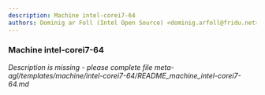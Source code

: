 ```yaml
---
description: Machine intel-corei7-64
authors: Dominig ar Foll (Intel Open Source) <dominig.arfoll@fridu.net>, Jan-Simon Moeller <jsmoeller@linuxfoundation.org>, Jan-Simon Möller <jsmoeller@linuxfoundation.org>, Ronan Le Martret <ronan.lemartret@iot.bzh>, Stephane Desneux <stephane.desneux@iot.bzh>
---
```

	
### Machine intel-corei7-64
	 
*Description is missing - please complete file meta-agl/templates/machine/intel-corei7-64/README_machine_intel-corei7-64.md*

